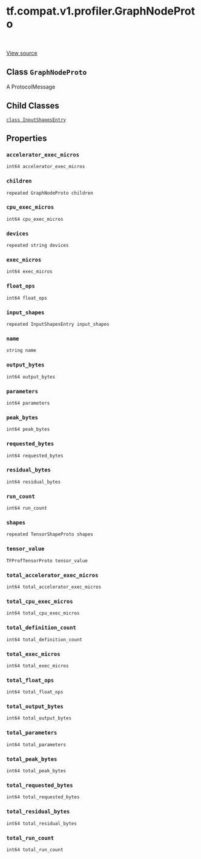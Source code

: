<div itemscope itemtype="http://developers.google.com/ReferenceObject">
<meta itemprop="name" content="tf.compat.v1.profiler.GraphNodeProto" />
<meta itemprop="path" content="Stable" />
<meta itemprop="property" content="InputShapesEntry"/>
<meta itemprop="property" content="accelerator_exec_micros"/>
<meta itemprop="property" content="children"/>
<meta itemprop="property" content="cpu_exec_micros"/>
<meta itemprop="property" content="devices"/>
<meta itemprop="property" content="exec_micros"/>
<meta itemprop="property" content="float_ops"/>
<meta itemprop="property" content="input_shapes"/>
<meta itemprop="property" content="name"/>
<meta itemprop="property" content="output_bytes"/>
<meta itemprop="property" content="parameters"/>
<meta itemprop="property" content="peak_bytes"/>
<meta itemprop="property" content="requested_bytes"/>
<meta itemprop="property" content="residual_bytes"/>
<meta itemprop="property" content="run_count"/>
<meta itemprop="property" content="shapes"/>
<meta itemprop="property" content="tensor_value"/>
<meta itemprop="property" content="total_accelerator_exec_micros"/>
<meta itemprop="property" content="total_cpu_exec_micros"/>
<meta itemprop="property" content="total_definition_count"/>
<meta itemprop="property" content="total_exec_micros"/>
<meta itemprop="property" content="total_float_ops"/>
<meta itemprop="property" content="total_output_bytes"/>
<meta itemprop="property" content="total_parameters"/>
<meta itemprop="property" content="total_peak_bytes"/>
<meta itemprop="property" content="total_requested_bytes"/>
<meta itemprop="property" content="total_residual_bytes"/>
<meta itemprop="property" content="total_run_count"/>
</div>

# tf.compat.v1.profiler.GraphNodeProto

<!-- Insert buttons and diff -->

<table class="tfo-notebook-buttons tfo-api" align="left">
</table>

<a target="_blank" href="/code/stable/tensorflow/core/profiler/tfprof_output.proto">View source</a>



## Class `GraphNodeProto`

A ProtocolMessage



<!-- Placeholder for "Used in" -->


## Child Classes
[`class InputShapesEntry`](../../../../tf/compat/v1/profiler/GraphNodeProto/InputShapesEntry.md)

## Properties

<h3 id="accelerator_exec_micros"><code>accelerator_exec_micros</code></h3>

`int64 accelerator_exec_micros`


<h3 id="children"><code>children</code></h3>

`repeated GraphNodeProto children`


<h3 id="cpu_exec_micros"><code>cpu_exec_micros</code></h3>

`int64 cpu_exec_micros`


<h3 id="devices"><code>devices</code></h3>

`repeated string devices`


<h3 id="exec_micros"><code>exec_micros</code></h3>

`int64 exec_micros`


<h3 id="float_ops"><code>float_ops</code></h3>

`int64 float_ops`


<h3 id="input_shapes"><code>input_shapes</code></h3>

`repeated InputShapesEntry input_shapes`


<h3 id="name"><code>name</code></h3>

`string name`


<h3 id="output_bytes"><code>output_bytes</code></h3>

`int64 output_bytes`


<h3 id="parameters"><code>parameters</code></h3>

`int64 parameters`


<h3 id="peak_bytes"><code>peak_bytes</code></h3>

`int64 peak_bytes`


<h3 id="requested_bytes"><code>requested_bytes</code></h3>

`int64 requested_bytes`


<h3 id="residual_bytes"><code>residual_bytes</code></h3>

`int64 residual_bytes`


<h3 id="run_count"><code>run_count</code></h3>

`int64 run_count`


<h3 id="shapes"><code>shapes</code></h3>

`repeated TensorShapeProto shapes`


<h3 id="tensor_value"><code>tensor_value</code></h3>

`TFProfTensorProto tensor_value`


<h3 id="total_accelerator_exec_micros"><code>total_accelerator_exec_micros</code></h3>

`int64 total_accelerator_exec_micros`


<h3 id="total_cpu_exec_micros"><code>total_cpu_exec_micros</code></h3>

`int64 total_cpu_exec_micros`


<h3 id="total_definition_count"><code>total_definition_count</code></h3>

`int64 total_definition_count`


<h3 id="total_exec_micros"><code>total_exec_micros</code></h3>

`int64 total_exec_micros`


<h3 id="total_float_ops"><code>total_float_ops</code></h3>

`int64 total_float_ops`


<h3 id="total_output_bytes"><code>total_output_bytes</code></h3>

`int64 total_output_bytes`


<h3 id="total_parameters"><code>total_parameters</code></h3>

`int64 total_parameters`


<h3 id="total_peak_bytes"><code>total_peak_bytes</code></h3>

`int64 total_peak_bytes`


<h3 id="total_requested_bytes"><code>total_requested_bytes</code></h3>

`int64 total_requested_bytes`


<h3 id="total_residual_bytes"><code>total_residual_bytes</code></h3>

`int64 total_residual_bytes`


<h3 id="total_run_count"><code>total_run_count</code></h3>

`int64 total_run_count`






